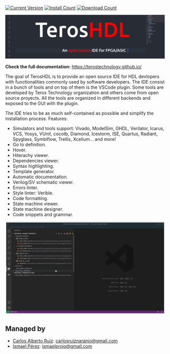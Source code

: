 [![Current Version](https://img.shields.io/visual-studio-marketplace/v/teros-technology.teroshdl.svg)](https://marketplace.visualstudio.com/items?itemName=teros-technology.teroshdl)
[![Install Count](https://img.shields.io/visual-studio-marketplace/i/teros-technology.teroshdl.svg)](https://marketplace.visualstudio.com/items?itemName=teros-technology.teroshdl)
[![Download Count](https://img.shields.io/visual-studio-marketplace/d/teros-technology.teroshdl.svg)](https://marketplace.visualstudio.com/items?itemName=teros-technology.teroshdl)


![TerosHDL](./resources/images/low_res_banner.png)

**Check the full documentation:** https://terostechnology.github.io/


The goal of TerosHDL is to provide an open source IDE for HDL devlopers with functionalities commonly used by software developers. The IDE consist in a bunch of tools and on top of them is the VSCode plugin. Some tools are developed by Teros Technology organization and others come from open source proyects. All the tools are organized in different backends and exposed to the GUI with the plugin.

The IDE tries to be as much self-contained as possible and simplify the installation process. Features:

- Simulators and tools support: Vivado, ModelSim, GHDL, Verilator, Icarus, VCS, Yosys, VUnit, cocotb, Diamond, Icestorm, ISE, Quartus, Radiant, Spyglass, Symbiflow, Trellis, Xcelium... and more!
- Go to definition.
- Hover.
- Hiterachy viewer.
- Dependencies viewer.
- Syntax highlighting.
- Template generator.
- Automatic documentation.
- Verilog/SV schematic viewer.
- Errors linter.
- Style linter: Verible.
- Code formatting.
- State machine viewer.
- State machine designer.
- Code snippets and grammar.

![TerosHDL](./resources/images/gui.gif)

## Managed by

- [Carlos Alberto Ruiz](https://www.linkedin.com/in/carlos-alberto-ruiz-fpga/): carlosruiznaranjo@gmail.com 
- [Ismael Pérez](https://www.linkedin.com/in/ispero/): ismaelprojo@gmail.com

